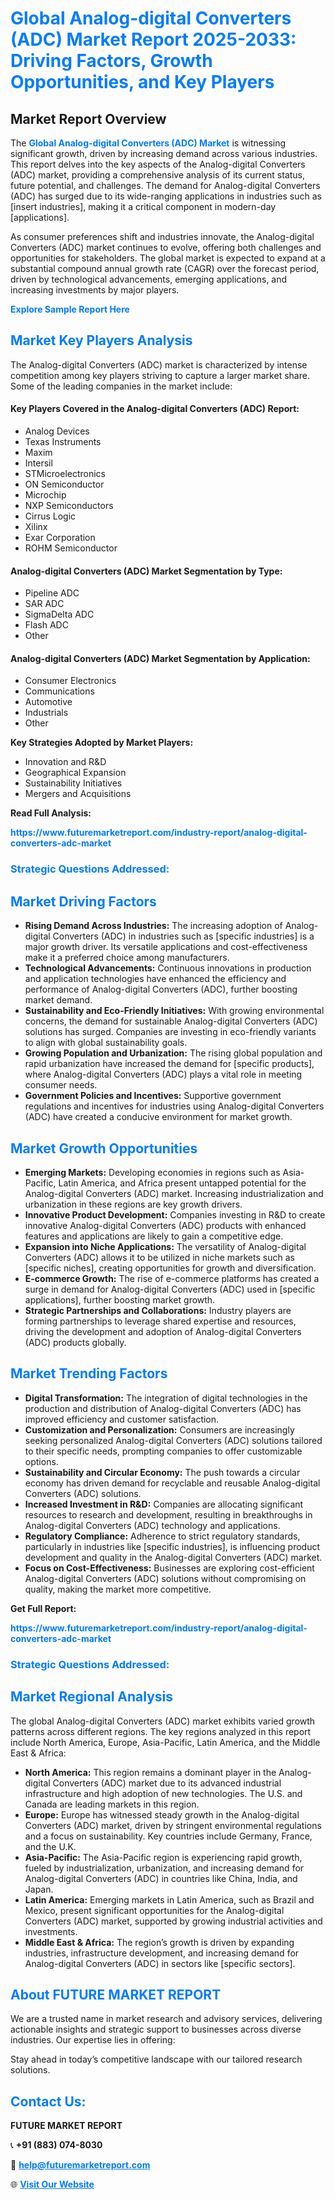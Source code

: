 <h1 style="color: #007BFF;">Global Analog-digital Converters (ADC) Market Report 2025-2033: Driving Factors, Growth Opportunities, and Key Players</h1>

<section id="overview">
<h2>Market Report Overview</h2>
<p>The <a href="https://www.futuremarketreport.com/industry-report/analog-digital-converters-adc-market" style="color: #007BFF; text-decoration: none;"><strong>Global Analog-digital Converters (ADC) Market</strong></a> is witnessing significant growth, driven by increasing demand across various industries. This report delves into the key aspects of the Analog-digital Converters (ADC) market, providing a comprehensive analysis of its current status, future potential, and challenges. The demand for Analog-digital Converters (ADC) has surged due to its wide-ranging applications in industries such as [insert industries], making it a critical component in modern-day [applications].</p>
<p>As consumer preferences shift and industries innovate, the Analog-digital Converters (ADC) market continues to evolve, offering both challenges and opportunities for stakeholders. The global market is expected to expand at a substantial compound annual growth rate (CAGR) over the forecast period, driven by technological advancements, emerging applications, and increasing investments by major players.</p>
</section>

<section id="overview">
<p><a href="https://www.futuremarketreport.com/request-sample/reportId=90849" style="color: #007BFF; text-decoration: none;"><strong>Explore Sample Report Here</strong></a></p>
</section>

<section id="key-players">
<h2 style="color: #007BFF;">Market Key Players Analysis</h2>
<p>The Analog-digital Converters (ADC) market is characterized by intense competition among key players striving to capture a larger market share. Some of the leading companies in the market include:</p>
<h4>Key Players Covered in the Analog-digital Converters (ADC) Report:</h4>
<ul><li>Analog Devices</li><li>Texas Instruments</li><li>Maxim</li><li>Intersil</li><li>STMicroelectronics</li><li>ON Semiconductor</li><li>Microchip</li><li>NXP Semiconductors</li><li>Cirrus Logic</li><li>Xilinx</li><li>Exar Corporation</li><li>ROHM Semiconductor</li></ul>
<h4>Analog-digital Converters (ADC) Market Segmentation by Type:</h4>
<ul><li>Pipeline ADC</li><li>SAR ADC</li><li>SigmaDelta ADC</li><li>Flash ADC</li><li>Other</li></ul>

<h4>Analog-digital Converters (ADC) Market Segmentation by Application:</h4>
<ul><li>Consumer Electronics</li><li>Communications</li><li>Automotive</li><li>Industrials</li><li>Other</li></ul>
<p><strong>Key Strategies Adopted by Market Players:</strong></p>
<ul>
<li>Innovation and R&D</li>
<li>Geographical Expansion</li>
<li>Sustainability Initiatives</li>
<li>Mergers and Acquisitions</li>
</ul>
</section>

<section>
<p><strong>Read Full Analysis: </strong></p><a href="https://www.futuremarketreport.com/industry-report/analog-digital-converters-adc-market" style="color: #007BFF; text-decoration: none;"><strong>https://www.futuremarketreport.com/industry-report/analog-digital-converters-adc-market</strong></a>
<h3 style="color: #007BFF;">Strategic Questions Addressed:</h3>
</section>

<section id="driving-factors">
<h2 style="color: #007BFF;">Market Driving Factors</h2>
<ul>
<li><strong>Rising Demand Across Industries:</strong> The increasing adoption of Analog-digital Converters (ADC) in industries such as [specific industries] is a major growth driver. Its versatile applications and cost-effectiveness make it a preferred choice among manufacturers.</li>
<li><strong>Technological Advancements:</strong> Continuous innovations in production and application technologies have enhanced the efficiency and performance of Analog-digital Converters (ADC), further boosting market demand.</li>
<li><strong>Sustainability and Eco-Friendly Initiatives:</strong> With growing environmental concerns, the demand for sustainable Analog-digital Converters (ADC) solutions has surged. Companies are investing in eco-friendly variants to align with global sustainability goals.</li>
<li><strong>Growing Population and Urbanization:</strong> The rising global population and rapid urbanization have increased the demand for [specific products], where Analog-digital Converters (ADC) plays a vital role in meeting consumer needs.</li>
<li><strong>Government Policies and Incentives:</strong> Supportive government regulations and incentives for industries using Analog-digital Converters (ADC) have created a conducive environment for market growth.</li>
</ul>
</section>

<section id="growth-opportunities">
<h2 style="color: #007BFF;">Market Growth Opportunities</h2>
<ul>
<li><strong>Emerging Markets:</strong> Developing economies in regions such as Asia-Pacific, Latin America, and Africa present untapped potential for the Analog-digital Converters (ADC) market. Increasing industrialization and urbanization in these regions are key growth drivers.</li>
<li><strong>Innovative Product Development:</strong> Companies investing in R&D to create innovative Analog-digital Converters (ADC) products with enhanced features and applications are likely to gain a competitive edge.</li>
<li><strong>Expansion into Niche Applications:</strong> The versatility of Analog-digital Converters (ADC) allows it to be utilized in niche markets such as [specific niches], creating opportunities for growth and diversification.</li>
<li><strong>E-commerce Growth:</strong> The rise of e-commerce platforms has created a surge in demand for Analog-digital Converters (ADC) used in [specific applications], further boosting market growth.</li>
<li><strong>Strategic Partnerships and Collaborations:</strong> Industry players are forming partnerships to leverage shared expertise and resources, driving the development and adoption of Analog-digital Converters (ADC) products globally.</li>
</ul>
</section>

<section id="trending-factors">
<h2 style="color: #007BFF;">Market Trending Factors</h2>
<ul>
<li><strong>Digital Transformation:</strong> The integration of digital technologies in the production and distribution of Analog-digital Converters (ADC) has improved efficiency and customer satisfaction.</li>
<li><strong>Customization and Personalization:</strong> Consumers are increasingly seeking personalized Analog-digital Converters (ADC) solutions tailored to their specific needs, prompting companies to offer customizable options.</li>
<li><strong>Sustainability and Circular Economy:</strong> The push towards a circular economy has driven demand for recyclable and reusable Analog-digital Converters (ADC) solutions.</li>
<li><strong>Increased Investment in R&D:</strong> Companies are allocating significant resources to research and development, resulting in breakthroughs in Analog-digital Converters (ADC) technology and applications.</li>
<li><strong>Regulatory Compliance:</strong> Adherence to strict regulatory standards, particularly in industries like [specific industries], is influencing product development and quality in the Analog-digital Converters (ADC) market.</li>
<li><strong>Focus on Cost-Effectiveness:</strong> Businesses are exploring cost-efficient Analog-digital Converters (ADC) solutions without compromising on quality, making the market more competitive.</li>
</ul>
</section>

<section>
<p><strong>Get Full Report: </strong></p><a href="https://www.futuremarketreport.com/industry-report/analog-digital-converters-adc-market" style="color: #007BFF; text-decoration: none;"><strong>https://www.futuremarketreport.com/industry-report/analog-digital-converters-adc-market</strong></a>
<h3 style="color: #007BFF;">Strategic Questions Addressed:</h3>
</section>


<section id="regional-analysis">
<h2 style="color: #007BFF;">Market Regional Analysis</h2>
<p>The global Analog-digital Converters (ADC) market exhibits varied growth patterns across different regions. The key regions analyzed in this report include North America, Europe, Asia-Pacific, Latin America, and the Middle East & Africa:</p>
<ul>
<li><strong>North America:</strong> This region remains a dominant player in the Analog-digital Converters (ADC) market due to its advanced industrial infrastructure and high adoption of new technologies. The U.S. and Canada are leading markets in this region.</li>
<li><strong>Europe:</strong> Europe has witnessed steady growth in the Analog-digital Converters (ADC) market, driven by stringent environmental regulations and a focus on sustainability. Key countries include Germany, France, and the U.K.</li>
<li><strong>Asia-Pacific:</strong> The Asia-Pacific region is experiencing rapid growth, fueled by industrialization, urbanization, and increasing demand for Analog-digital Converters (ADC) in countries like China, India, and Japan.</li>
<li><strong>Latin America:</strong> Emerging markets in Latin America, such as Brazil and Mexico, present significant opportunities for the Analog-digital Converters (ADC) market, supported by growing industrial activities and investments.</li>
<li><strong>Middle East & Africa:</strong> The region’s growth is driven by expanding industries, infrastructure development, and increasing demand for Analog-digital Converters (ADC) in sectors like [specific sectors].</li>
</ul>
</section>

<footer>
<h2 style="color: #007BFF;">About FUTURE MARKET REPORT</h2>
<p>We are a trusted name in market research and advisory services, delivering actionable insights and strategic support to businesses across diverse industries. Our expertise lies in offering:</p>

<p>Stay ahead in today’s competitive landscape with our tailored research solutions.</p>

<h2 style="color: #007BFF;">Contact Us:</h2>
<p><strong>FUTURE MARKET REPORT</strong></p>
<p>📞 <strong>+91 (883) 074-8030</strong></p>
<p>📧 <strong><a href="mailto:help@futuremarketreport.com" style="color: #007BFF;">help@futuremarketreport.com</a></strong></p>
<p>🌐 <strong><a href="https://www.futuremarketreport.com/" style="color: #007BFF;">Visit Our Website</a></strong></p>
</footer>